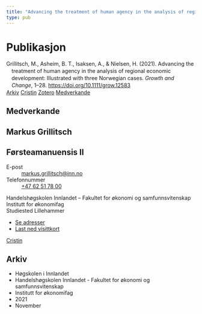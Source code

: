 ```yaml
---
title: "Advancing the treatment of human agency in the analysis of regional economic development: Illustrated with three Norwegian cases"
type: pub
---
```

<h1>Publikasjon</h1>
<article id="csl-bib-container-VTCLKP3H" class="csl-bib-container">
  <div class="csl-bib-body" style="line-height: 1.35; padding-left: 1em; text-indent:-1em;">
  <div class="csl-entry">Grillitsch, M., Asheim, B. T., Isaksen, A., &amp; Nielsen, H. (2021). Advancing the treatment of human agency in the analysis of regional economic development: Illustrated with three Norwegian cases. <i>Growth and Change</i>, 1&#x2013;28. <a href="https://doi.org/10.1111/grow.12583">https://doi.org/10.1111/grow.12583</a></div>
</div>
  <div class="csl-bib-buttons">
    <a href="#taxonomy-article-VTCLKP3H" class="csl-bib-button">Arkiv</a>
    <a href="https://app.cristin.no/results/show.jsf?id=1954625" alt="Cristin URL" class="csl-bib-button">Cristin</a>
    <a href="http://zotero.org/groups/5022929/items/VTCLKP3H" alt="Zotero URL" class="csl-bib-button">Zotero</a>
    <a href="#contributors-article-VTCLKP3H" class="csl-bib-button">Medverkande</a>
  </div>
  <div id="csl-bib-meta-container-VTCLKP3H"></div>
</article>
<div id="csl-bib-meta-VTCLKP3H" class="csl-bib-meta">
  <article id="contributors-article-VTCLKP3H" class="contributors-article">
    <h1>Medverkande</h1>
    <div class="personas">
<div class="vrtx-hinn-person-card">
<div class="photo">
<i class="lar la-user-circle missing-person"></i>
</div>
<div class="info">
<hgroup><h1>Markus Grillitsch</h1>
<h2>Førsteamanuensis II</h2>
</hgroup><dl>
<dt>E-post</dt>
<dd>
<a href="mailto:markus.grillitsch@inn.no">markus.grillitsch@inn.no</a>
</dd>
<dt>Telefonnummer</dt>
<dd><a href="tel:+4762517800">
+47 62 51 78 00
</a></dd>
</dl>
<p>
Handelshøgskolen Innlandet – Fakultet for økonomi og samfunnsvitenskap<br>
Institutt for økonomifag<br>
Studiested Lillehammer
</p>
<ul class="vrtx-hinn-links">
<li><a href="https://www.inn.no/finn-en-ansatt/markus-grillitsch.html#vrtx-hinn-addresses">Se adresser</a></li>
<li><a href="https://www.inn.no/finn-en-ansatt/markus-grillitsch.html?vrtx=vcf">Last ned visittkort</a></li>
</ul>
</div>
</div>
<a href="https://app.cristin.no/persons/show.jsf?id=1318006" alt="Cristin URL" class="personas-cristin">Cristin</a>
</div>
  </article>
  <article id="taxonomy-article-VTCLKP3H" class="taxonomy-article">
    <h1>Arkiv</h1>
    <ul>
      <li>Høgskolen i Innlandet</li>
      <li>Handelshøgskolen Innlandet - Fakultet for økonomi og samfunnsvitenskap</li>
      <li>Institutt for økonomifag</li>
      <li>2021</li>
      <li>November</li>
    </ul>
  </article>
</div>
